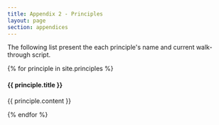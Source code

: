 ```yaml
---
title: Appendix 2 - Principles
layout: page
section: appendices
---
```


The following list present the each principle's name and current walk-through script.

{% for principle in site.principles %}
#### {{ principle.title }}

{{ principle.content }}

{% endfor %}